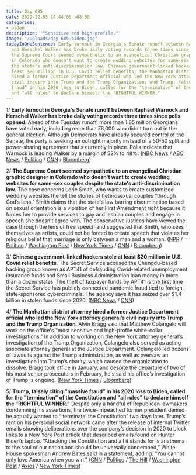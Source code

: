 ```yaml
---
title: Day 685
date: 2022-12-05 14:44:00 -08:00
categories:
- biden
description: '"Sensitive and high-profile."'
image: "/uploads/day-685-biden.jpg"
todayInOneSentence: Early turnout in Georgia's Senate runoff between Raphael Warnock
  and Herschel Walker has broke daily voting records three times since polls opened;
  the Supreme Court seemed sympathetic to an evangelical Christian graphic designer
  in Colorado who doesn't want to create wedding websites for same-sex couples despite
  the state's anti-discrimination law; Chinese government-linked hackers stole at
  least $20 million in U.S. Covid relief benefits; the Manhattan district attorney
  hired a former Justice Department official who led the New York attorney general’s
  civil inquiry into Trump and the Trump Organization; and Trump, falsely citing “massive
  fraud” in his 2020 loss to Biden, called for the "termination" of the Constitution
  and "all rules" to declare himself the "RIGHTFUL WINNER."
---
```


1/ **Early turnout in Georgia's Senate runoff between Raphael Warnock and Herschel Walker has broke daily voting records three times since polls opened**. Ahead of the Tuesday runoff, more than 1.85 million Georgians have voted early, including more than 76,000 who didn't turn out in the general election. Although Democrats have already secured control of the Senate, the party is seeking an outright majority instead of a 50-50 split and power-sharing agreement that's currently in place. Polls indicate that Warnock is leading Walker by a margin of 52% to 48%. ([NBC News](https://www.nbcnews.com/politics/2022-election/georgia-senate-runoff-smashes-early-voting-records-attracts-new-voters-rcna59981) / [ABC News](https://abcnews.go.com/Politics/early-voting-georgia-senate-runoff-shattered-records/story?id=94226605) / [Politico](https://www.politico.com/news/2022/12/05/warnock-walker-georgia-senate-runoff-2022-00072147) / [CNN](https://www.cnn.com/politics/live-news/georgia-senate-race-12-05-22/index.html) / [Bloomberg](https://www.bloomberg.com/news/articles/2022-12-05/herschel-walker-s-senate-runoff-bid-hinges-on-georgia-republicans-turnout?srnd=politics-vp&sref=MIBMEEoj))

2/ **The Supreme Court seemed sympathetic to an evangelical Christian graphic designer in Colorado who doesn't want to create wedding websites for same-sex couples despite the state's anti-discrimination law**. The case concerns Lorie Smith, who wants to create customized wedding websites the tell the stories of heterosexual couples “through God’s lens.” Smith claims that the state's law barring discrimination based on sexual orientation is a violation of her First Amendment right because it forces her to provide services to gay and lesbian couples and engage in speech she doesn’t agree with. The conservative justices have viewed the case through the lens of free speech and suggested that Smith, who sees themselves as artists, could not be forced to create speech that violates her religious belief that marriage is only between a man and a woman. ([NPR](https://www.npr.org/2022/12/05/1139570888/supreme-court-lgbtq-business-rights) / [Politico](https://www.politico.com/news/2022/12/05/scotus-lgbtq-gay-rights-colorado-first-amendment-00072162) / [Washington Post](https://www.washingtonpost.com/politics/2022/12/05/colorado-creative-supreme-court-lgbtq/) / [New York Times](https://www.nytimes.com/2022/12/05/us/supreme-court-same-sex-marriage.html) / [CNN](https://www.cnn.com/2022/12/05/politics/supreme-court-same-sex-couples-lorie-smith/index.html) / [Bloomberg](https://www.bloomberg.com/news/articles/2022-12-05/supreme-court-signals-support-for-web-designer-in-marriage-case?srnd=politics-vp&sref=MIBMEEoj))

3/ **Chinese government-linked hackers stole at least $20 million in U.S. Covid relief benefits**. The Secret Service accused the Chengdu-based hacking group known as APT41 of defrauding Covid-related unemployment insurance funds and Small Business Administration loan money in more than a dozen states. The theft of taxpayer funds by APT41 is the first time the Secret Service has publicly connected pandemic fraud tied to foreign, state-sponsored cybercriminals. The agency says it has seized over $1.4 billion in stolen funds since 2020. ([NBC News](https://www.nbcnews.com/tech/security/chinese-hackers-covid-fraud-millions-rcna59636) / [CNN](https://www.cnn.com/2022/12/05/politics/secret-service-china-hackers-covid-fraud/index.html))


4/ **The Manhattan district attorney hired a former Justice Department official who led the New York attorney general’s civil inquiry into Trump and the Trump Organization**. Alvin Bragg said that Matthew Colangelo will work on the office's "most sensitive and high-profile white-collar investigations." In addition to working on the New York attorney general's investigation of the Trump Organization, Colangelo also served as acting associate attorney general at the Justice Department. Colangelo led dozens of lawsuits against the Trump administration, as well as oversaw an investigation into Trump’s charity, which caused the organization to dissolve. Bragg took office in January, and despite the departure of two of his most senior prosecutors in February, he's said his office’s investigation of Trump is ongoing. ([New York Times](https://www.nytimes.com/2022/12/05/nyregion/alvin-bragg-trump-investigation.html) / [Bloomberg](https://www.bloomberg.com/news/articles/2022-12-05/ex-doj-lawyer-with-trump-experience-joins-manhattan-da-s-team?sref=MIBMEEoj))

5/ **Trump, falsely citing “massive fraud” in his 2020 loss to Biden, called for the "termination" of the Constitution and "all rules" to declare himself the "RIGHTFUL WINNER."** Despite only a handful of Republican lawmakers condemning his assertions, the twice-impeached former president denied he actually wanted to “‘terminate’ the Constitution” two days later. Trump’s rant on his personal social network came after the release of internal Twitter emails showing deliberations over the company’s decision in 2020 to block links to a New York Post article that described emails found on Hunter Biden’s laptop. “Attacking the Constitution and all it stands for is anathema to the soul of our nation and should be universally condemned,” White House spokesman Andrew Bates said in a statement, adding: “You cannot only love America when you win." ([CNN](https://www.cnn.com/2022/12/03/politics/trump-constitution-truth-social/index.html) / [Politico](https://www.politico.com/news/2022/12/05/trump-terminate-constitution-00072230) / [The Hill](https://thehill.com/homenews/campaign/3762407-trump-insists-he-doesnt-want-to-terminate-constitution/) / [Washington Post](https://www.washingtonpost.com/national-security/2022/12/04/trump-constitution-republicans/) / [Axios](https://www.axios.com/2022/12/04/trump-suspend-constitution-democrats-gop) / [New York Times](https://www.nytimes.com/2022/12/04/us/politics/trump-constitution-republicans.html)) 


